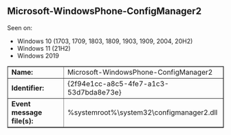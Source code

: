 ## Microsoft-WindowsPhone-ConfigManager2

Seen on:
* Windows 10 (1703, 1709, 1803, 1809, 1903, 1909, 2004, 20H2)
* Windows 11 (21H2)
* Windows 2019

<table border="1" class="docutils">
  <tbody>
    <tr>
      <td><b>Name:</b></td>
      <td>Microsoft-WindowsPhone-ConfigManager2</td>
    </tr>
    <tr>
      <td><b>Identifier:</b></td>
      <td>{2f94e1cc-a8c5-4fe7-a1c3-53d7bda8e73e}</td>
    </tr>
    <tr>
      <td><b>Event message file(s):</b></td>
      <td>%systemroot%\system32\configmanager2.dll</td>
    </tr>
  </tbody>
</table>

&nbsp;

